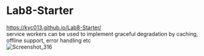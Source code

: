 # Lab8-Starter
https://kyc013.github.io/Lab8-Starter/  
service workers can be used to implement graceful degradation by caching, offline support, error handling etc  
![Screenshot_316](https://github.com/kyc013/Lab8-Starter/assets/147003854/372a15a7-5087-4ad4-a59e-d4cdefa88ef4)
